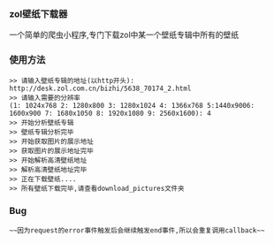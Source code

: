 ### zol壁纸下载器

一个简单的爬虫小程序,专门下载zol中某一个壁纸专辑中所有的壁纸

### 使用方法

```
>> 请输入壁纸专辑的地址(以http开头): http://desk.zol.com.cn/bizhi/5638_70174_2.html
>> 请输入需要的分辨率
(1: 1024x768 2: 1280x800 3: 1280x1024 4: 1366x768 5:1440x9006: 1600x900 7: 1680x1050 8: 1920x1080 9: 2560x1600): 4
>> 开始分析壁纸专辑
>> 壁纸专辑分析完毕
>> 开始获取图片的展示地址
>> 获取图片的展示地址完毕
>> 开始解析高清壁纸地址
>> 解析高清壁纸地址完毕
>> 正在下载壁纸....
>> 所有壁纸下载完毕,请查看download_pictures文件夹

```

### Bug

`~~因为request的error事件触发后会继续触发end事件,所以会重复调用callback~~`




